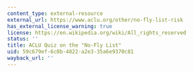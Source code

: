```yaml
---
content_type: external-resource
external_url: https://www.aclu.org/other/no-fly-list-risk
has_external_license_warning: true
license: https://en.wikipedia.org/wiki/All_rights_reserved
status: ''
title: ACLU Quiz on the "No-Fly List"
uid: 59c679ef-6c0b-4822-a2e3-35a6e9370c81
wayback_url: ''
---
```

